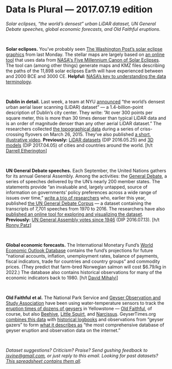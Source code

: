 Data Is Plural — 2017.07.19 edition
===================================

*Solar eclipses, “the world’s densest” urban LiDAR dataset, UN General Debate speeches, global economic forecasts, and Old Faithful eruptions.*

&nbsp;

**Solar eclipses.** You’ve probably seen [The Washington Post’s solar eclipse graphics](https://www.washingtonpost.com/graphics/national/eclipse/) from last Monday. The stellar maps are largely based on [an online tool](http://xjubier.free.fr/en/site_pages/solar_eclipses/5MCSE/xSE_Five_Millennium_Canon.html) that uses data from [NASA's Five Millennium Canon of Solar Eclipses](https://eclipse.gsfc.nasa.gov/SEpubs/5MCSE.html). The tool can (among other things) generate maps and KMZ files describing the paths of the 11,898 solar eclipses Earth will have experienced between and 2000 BCE and 3000 CE. **Helpful:** [NASA’s key to understanding the data terminology](https://eclipse.gsfc.nasa.gov/SEcat5/SEcatkey.html).

&nbsp;

**Dublin in detail.** Last week, a team at NYU [announced](http://cusp.nyu.edu/press-release/nyu-center-urban-science-progress-professor-releases-worlds-densest-urban-aerial-laser-scanning-dataset/) “the world’s densest urban aerial laser scanning (LiDAR) dataset” — a 1.4-billion-point description of Dublin’s city center. They write: ”At over 300 points per square meter, this is more than 30 times denser than typical LiDAR data and is an order of magnitude denser than any other aerial LiDAR dataset.” The researchers collected [the topographical data](https://geo.nyu.edu/catalog/nyu_2451_38684) during a series of criss-crossing flyovers on March 26, 2015. They’ve also published [a short, illustrative video](https://www.youtube.com/watch?v=qEi2Wo7Bcuk). **Previously:** [LiDAR datasets](https://tinyletter.com/data-is-plural/letters/data-is-plural-2016-05-25-edition) (DIP 2016.05.25) and [3D models](https://tinyletter.com/data-is-plural/letters/data-is-plural-2017-04-05-edition) (DIP 2017.04.05) of cities and countries around the world. [h/t [Darrell Etherington](https://techcrunch.com/2017/07/12/nyu-releases-the-largest-lidar-dataset-ever-to-help-urban-development/)]

&nbsp;

**UN General Debate speeches.** Each September, the United Nations gathers for its annual General Assembly. Among the activities: the [General Debate](https://gadebate.un.org/en), a series of speeches delivered by the UN’s nearly 200 member states. The statements provide “an invaluable and, largely untapped, source of information on governments’ policy preferences across a wide range of issues over time,” [write a trio of researchers](http://www.smikhaylov.net/wp-content/uploads/2017/04/UNGDC_RAP_Final.pdf) who, earlier this year, published [the UN General Debate Corpus](https://dataverse.harvard.edu/dataset.xhtml?persistentId=doi:10.7910/DVN/0TJX8Y) — a dataset containing the transcripts of 7,701 speeches from 1970 to 2016. The researchers have also [published an online tool for exploring and visualizing the dataset](http://ungd.smikhaylov.net/). **Previously:** [UN General Assembly votes since 1946](https://tinyletter.com/data-is-plural/letters/data-is-plural-2016-07-13-edition) (DIP 2016.07.13). [h/t [Ronny Patz](https://twitter.com/ronpatz/status/883052266567208960)]

&nbsp;

**Global economic forecasts.** The International Monetary Fund’s [World Economic Outlook Database](https://www.imf.org/external/pubs/ft/weo/2017/01/weodata/index.aspx) contains the fund’s projections for future “national accounts, inflation, unemployment rates, balance of payments, fiscal indicators, trade for countries and country groups” and commodity prices. (They predict that farm-bred Norwegian salmon will cost $6.79/kg in 2022.) The database also contains historical observations for many of the economic indicators back to 1980. [h/t [David Mihalyi](https://twitter.com/davidmihalyi/status/869562784186544128)]

&nbsp;

**Old Faithful et al.** The National Park Service and [Geyser Observation and Study Association](http://www.gosa.org/about.aspx) have been using water-temperature sensors to track the [eruption times of dozens of geysers](http://geyserstudy.org/electronicsummary.aspx%20) in Yellowstone — [Old Faithful](http://www.geyserstudy.org/geyser.aspx?pGeyserNo=OLDFAITHFUL), of course, but also [Beehive](http://www.geyserstudy.org/geyser.aspx?pGeyserNo=BEEHIVE), [Little Squirt](http://www.gosa.org/geyser.aspx?pGeyserNo=LITTLESQUIRT), and [Narcissus](http://geyserstudy.org/geyser.aspx?pGeyserNo=NARCISSUS). GeyserTimes.org [combines this data](http://geysertimes.org/data.php) with [historical logbooks](http://www.geyserstudy.org/ofvclogs.aspx) and observations from “geyser gazers” to form [what it describes as](http://geysertimes.org/about.php) “the most comprehensive database of geyser eruption and observation data on the internet.”

&nbsp;

*Dataset suggestions? Criticism? Praise? Send gushing feedback to <jsvine@gmail.com>, or just reply to this email. Looking for past datasets? [This spreadsheet contains them all](https://docs.google.com/spreadsheets/d/1wZhPLMCHKJvwOkP4juclhjFgqIY8fQFMemwKL2c64vk).*